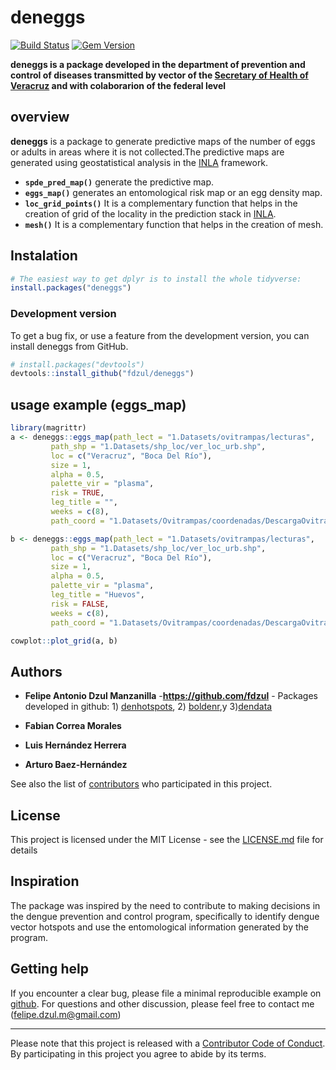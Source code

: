# **deneggs**

[![Build Status](https://travis-ci.org/pages-themes/cayman.svg?branch=master)](https://travis-ci.org/pages-themes/cayman) [![Gem Version](https://badge.fury.io/rb/jekyll-theme-cayman.svg)](https://badge.fury.io/rb/jekyll-theme-cayman)

**deneggs is a package developed in the department of prevention and control of diseases transmitted by vector of the [Secretary of Health of Veracruz](https://www.ssaver.gob.mx/) and with colaborarion of the federal level**


## **overview**

**deneggs** is a package to generate predictive maps of the number of eggs or adults in areas where it is not collected.The predictive maps are generated using geostatistical analysis in the [INLA](http://www.r-inla.org/) framework. 

  - **`spde_pred_map()`** generate the predictive map.
  - **`eggs_map()`** generates an entomological risk map or an egg density map.
  - **`loc_grid_points()`** It is a complementary function that helps in the creation of grid of the locality in the prediction stack in [INLA](http://www.r-inla.org/).
  - **`mesh()`** It is a complementary function that helps in the creation of mesh.

## Instalation

``` r
# The easiest way to get dplyr is to install the whole tidyverse:
install.packages("deneggs")
```

### Development version

To get a bug fix, or use a feature from the development version, you can
install deneggs from GitHub.

``` r
# install.packages("devtools")
devtools::install_github("fdzul/deneggs")
``` 

## usage example (eggs_map)
``` r
library(magrittr)
a <- deneggs::eggs_map(path_lect = "1.Datasets/ovitrampas/lecturas",
         path_shp = "1.Datasets/shp_loc/ver_loc_urb.shp",
         loc = c("Veracruz", "Boca Del Río"),
         size = 1,
         alpha = 0.5,
         palette_vir = "plasma",
         risk = TRUE,
         leg_title = "",
         weeks = c(8),
         path_coord = "1.Datasets/Ovitrampas/coordenadas/DescargaOvitrampasMese30.txt")

b <- deneggs::eggs_map(path_lect = "1.Datasets/ovitrampas/lecturas",
         path_shp = "1.Datasets/shp_loc/ver_loc_urb.shp",
         loc = c("Veracruz", "Boca Del Río"),
         size = 1,
         alpha = 0.5,
         palette_vir = "plasma",
         leg_title = "Huevos",
         risk = FALSE,
         weeks = c(8),
         path_coord = "1.Datasets/Ovitrampas/coordenadas/DescargaOvitrampasMese30.txt")

cowplot::plot_grid(a, b)
``` 


## Authors

* **Felipe Antonio Dzul Manzanilla** -**https://github.com/fdzul** - Packages developed in github: 1) [denhotspots](https://github.com/fdzul/denhotspots), 2) [boldenr](https://github.com/fdzul/boldenr),y 3)[dendata](https://github.com/fdzul/dendata)

* **Fabian Correa Morales**
* **Luis Hernández Herrera**
* **Arturo Baez-Hernández**



See also the list of [contributors](https://github.com/fdzul/deneggs/contributors) who participated in this project.

## License

This project is licensed under the MIT License - see the [LICENSE.md](LICENSE.md) file for details


## Inspiration

The package was inspired by the need to contribute to making decisions in the dengue prevention and control program, specifically to identify dengue vector hotspots and use the entomological information generated by the program.

## Getting help

If you encounter a clear bug, please file a minimal reproducible example
on [github](https://github.com/fdzul/deneggs/issues). For questions
and other discussion, please feel free to contact me (felipe.dzul.m@gmail.com)

-----

Please note that this project is released with a [Contributor Code of
Conduct](https://dplyr.tidyverse.org/CODE_OF_CONDUCT). By participating
in this project you agree to abide by its terms.

